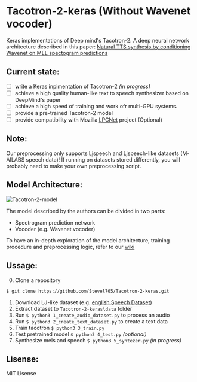 # Tacotron-2-keras (Without Wavenet vocoder)

Keras implementations of Deep mind's Tacotron-2. A deep neural network architecture described in this paper: [Natural TTS synthesis by conditioning Wavenet on MEL spectogram predictions](https://arxiv.org/pdf/1712.05884.pdf)

## Current state:
- [ ] write a Keras inpimentation of Tacotron-2 *(in progress)*
- [ ] achieve a high quality human-like text to speech synthesizer based on DeepMind's paper
- [ ] achieve a high speed of training and work ofr multi-GPU systems.
- [ ] provide a pre-trained Tacotron-2 model
- [ ] provide compatibility with Mozilla [LPCNet](https://github.com/mozilla/LPCNet) project (Optional)

## Note:
Our preprocessing only supports Ljspeech and Ljspeech-like datasets (M-AILABS speech data)! If running on datasets stored differently, you will probably need to make your own preprocessing script.

## Model Architecture:

![Tacotron-2-model](https://camo.githubusercontent.com/7bdc61ffb468c3daf1af3b5cef2ccc16c3473cd9/68747470733a2f2f707265766965772e6962622e636f2f625538734c532f5461636f74726f6e5f325f4172636869746563747572652e706e67)

The model described by the authors can be divided in two parts:

 - Spectrogram prediction network
 - Vocoder (e.g. Wavenet vocoder)

To have an in-depth exploration of the model architecture, training procedure and preprocessing logic, refer to our [wiki](https://github.com/Stevel705/Tacotron-2-keras/wiki)

## Ussage:
0. Clone a repository
```
$ git clone https://github.com/Stevel705/Tacotron-2-keras.git
```
1. Download LJ-like dataset (e.g. [english Speech Dataset](https://keithito.com/LJ-Speech-Dataset/))
2. Extract dataset to `Tacotron-2-keras\data` folder
3. Run `$ python3 1_create_audio_dataset.py` to process an audio
4. Run `$ python3 2_create_text_dataset.py` to create a text data
5. Train tacotron `$ python3 3_train.py`
6. Test pretrained model `$ python3 4_test.py` *(optional)*
7. Synthesize mels and speech `$ python3 5_syntezer.py` *(in progress)*

## Lisense:
MIT Lisense
